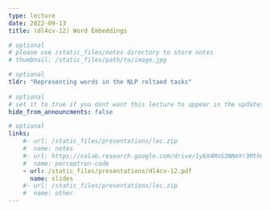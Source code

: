 ```yaml
---
type: lecture
date: 2022-09-13
title: (dl4cv-12) Word Embeddings

# optional
# please use /static_files/notes directory to store notes
# thumbnail: /static_files/path/to/image.jpg 

# optional
tldr: "Representing words in the NLP reltaed tasks"
  
# optional
# set it to true if you dont want this lecture to appear in the updates section
hide_from_announcments: false

# optional
links: 
    #- url: /static_files/presentations/lec.zip
    #  name: notes
    #- url: https://colab.research.google.com/drive/1y6X4MnS3NNmYr3MthOYsGdpB-A3ixhzg?usp=sharing
    #  name: perceptron-code
    - url: /static_files/presentations/dl4cv-12.pdf
      name: slides
    #- url: /static_files/presentations/lec.zip
    #  name: other
---
```

